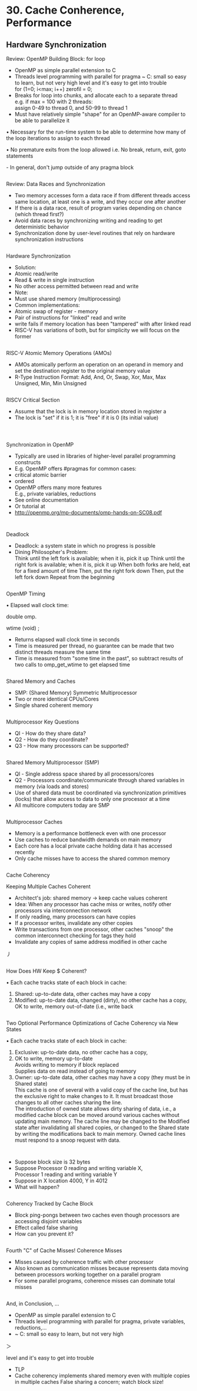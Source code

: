 # 30. Cache Conherence, Performance

## Hardware Synchronization

Review: OpenMP Building Block: for loop

* ﻿﻿OpenMP as simple parallel extension to C
* ﻿﻿Threads level programming with parallel for pragma \~ C: small so easy to learn, but not very high level and it's easy to get into trouble\
  for (1=0; i\<max; i++) zerofil = 0;
* ﻿﻿Breaks for loop into chunks, and allocate each to a separate thread\
  e.g. if max = 100 with 2 threads:\
  assign 0-49 to thread 0, and 50-99 to thread 1
* ﻿﻿Must have relatively simple "shape" for an OpenMP-aware compiler to be able to parallelize it

• Necessary for the run-time system to be able to determine how many of the loop iterations to assign to each thread

• No premature exits from the loop allowed i.e. No break, return, exit, goto statements

\- In general, don't jump outside of any pragma block

<figure><img src=".gitbook/assets/image (259).png" alt=""><figcaption></figcaption></figure>

Review: Data Races and Synchronization

* ﻿﻿Two memory accesses form a data race if from different threads access same location, at least one is a write, and they occur one after another
* ﻿﻿If there is a data race, result of program varies depending on chance (which thread first?)
* ﻿﻿Avoid data races by synchronizing writing and reading to get deterministic behavior
* ﻿﻿Synchronization done by user-level routines that rely on hardware synchronization instructions

<figure><img src=".gitbook/assets/image (260).png" alt=""><figcaption></figcaption></figure>

Hardware Synchronization

* ﻿Solution:
* ﻿﻿Atomic read/write
* ﻿﻿Read & write in single instruction
* ﻿﻿No other access permitted between read and write
* ﻿﻿Note:
* ﻿﻿Must use shared memory (multiprocessing)
* ﻿﻿Common implementations:
* ﻿﻿Atomic swap of register - memory
* ﻿﻿Pair of instructions for "linked" read and write
* ﻿﻿write fails if memory location has been "tampered" with after linked read
* ﻿﻿RISC-V has variations of both, but for simplicity we will focus on the former

<figure><img src=".gitbook/assets/image (261).png" alt=""><figcaption></figcaption></figure>

RISC-V Atomic Memory Operations (AMOs)

* ﻿﻿AMOs atomically perform an operation on an operand in memory and set the destination register to the original memory value
* ﻿﻿R-Type Instruction Format: Add, And, Or, Swap, Xor, Max, Max Unsigned, Min, Min Unsigned

<figure><img src=".gitbook/assets/image (262).png" alt=""><figcaption></figcaption></figure>

RISCV Critical Section

* ﻿﻿Assume that the lock is in memory location stored in register a
* ﻿﻿The lock is "set" if it is 1; it is "free" if it is 0 (its initial value)

<figure><img src=".gitbook/assets/image (263).png" alt=""><figcaption></figcaption></figure>



<figure><img src=".gitbook/assets/image (264).png" alt=""><figcaption></figcaption></figure>



<figure><img src=".gitbook/assets/image (265).png" alt=""><figcaption></figcaption></figure>

Synchronization in OpenMP

* ﻿﻿Typically are used in libraries of higher-level parallel programming constructs
* ﻿﻿E.g. OpenMP offers #pragmas for common cases:
* ﻿﻿critical atomic barrier
* ﻿﻿ordered
* ﻿﻿OpenMP offers many more features\
  E.g., private variables, reductions
* ﻿﻿See online documentation
* Or tutorial at
* ﻿﻿http://openmp.org/mp-documents/omp-hands-on-SC08.pdf

<figure><img src=".gitbook/assets/image (266).png" alt=""><figcaption></figcaption></figure>



<figure><img src=".gitbook/assets/image (267).png" alt=""><figcaption></figcaption></figure>

Deadlock

* ﻿﻿Deadlock: a system state in which no progress is possible
* ﻿﻿Dining Philosopher's Problem:\
  Think until the left fork is available; when it is, pick it up Think until the right fork is available; when it is, pick it up When both forks are held, eat for a fixed amount of time Then, put the right fork down Then, put the left fork down Repeat from the beginning

<figure><img src=".gitbook/assets/image (268).png" alt=""><figcaption></figcaption></figure>

OpenMP Timing

• Elapsed wall clock time:

double omp.

wtime (void) ;

* ﻿﻿Returns elapsed wall clock time in seconds
* ﻿﻿Time is measured per thread, no guarantee can be made that two distinct threads measure the same time
* ﻿﻿Time is measured from "some time in the past", so subtract results of two calls to omp\_get\_wtime to get elapsed time

<figure><img src=".gitbook/assets/image (269).png" alt=""><figcaption></figcaption></figure>



Shared Memory and Caches

* SMP: (Shared Memory) Symmetric Multiprocessor
* ﻿﻿Two or more identical CPUs/Cores
* ﻿﻿Single shared coherent memory

<figure><img src=".gitbook/assets/image (270).png" alt=""><figcaption></figcaption></figure>

Multiprocessor Key Questions

* ﻿﻿QI - How do they share data?
* ﻿﻿Q2 - How do they coordinate?
* ﻿﻿Q3 - How many processors can be supported?

<figure><img src=".gitbook/assets/image (271).png" alt=""><figcaption></figcaption></figure>

Shared Memory Multiprocessor (SMP)

* ﻿﻿Ql - Single address space shared by all processors/cores
* ﻿﻿Q2 - Processors coordinate/communicate through shared variables in memory (via loads and stores)
* ﻿﻿Use of shared data must be coordinated via synchronization primitives (locks) that allow access to data to only one processor at a time
* ﻿﻿All multicore computers today are SMP

<figure><img src=".gitbook/assets/image (272).png" alt=""><figcaption></figcaption></figure>

Multiprocessor Caches

* ﻿﻿Memory is a performance bottleneck even with one processor
* ﻿﻿Use caches to reduce bandwidth demands on main memory
* ﻿﻿Each core has a local private cache holding data it has accessed recently
* ﻿﻿Only cache misses have to access the shared common memory



<figure><img src=".gitbook/assets/image (273).png" alt=""><figcaption></figcaption></figure>



Cache Coherency

Keeping Multiple Caches Coherent

* ﻿﻿Architect's job: shared memory → keep cache values coherent
* ﻿﻿Idea: When any processor has cache miss or writes, notify other processors via interconnection network
* ﻿﻿If only reading, many processors can have copies
* ﻿﻿If a processor writes, invalidate any other copies
* ﻿﻿Write transactions from one processor, other caches "snoop" the common interconnect checking for tags they hold
* ﻿﻿Invalidate any copies of same address modified in other cache

丿

<figure><img src=".gitbook/assets/image (274).png" alt=""><figcaption></figcaption></figure>

How Does HW Keep $ Coherent?

• Each cache tracks state of each block in cache:

1. ﻿﻿﻿Shared: up-to-date data, other caches may have a copy
2. ﻿﻿﻿Modified: up-to-date data, changed (dirty), no other cache has a copy, OK to write, memory out-of-date (i.e., write back

<figure><img src=".gitbook/assets/image (275).png" alt=""><figcaption></figcaption></figure>

Two Optional Performance Optimizations of Cache Coherency via New States

• Each cache tracks state of each block in cache:

1. ﻿﻿﻿Exclusive: up-to-date data, no other cache has a copy,
2. OK to write, memory up-to-date\
   Avoids writing to memory if block replaced\
   Supplies data on read instead of going to memory
3. ﻿﻿﻿Owner: up-to-date data, other caches may have a copy (they must be in Shared state)\
   This cache is one of several with a valid copy of the cache line, but has the exclusive right to make changes to it. It must broadcast those changes to all other caches sharing the line.\
   The introduction of owned state allows dirty sharing of data, i.e., a modified cache block can be moved around various caches without updating main memory. The cache line may be changed to the Modified state after invalidating all shared copies, or changed to the Shared state by writing the modifications back to main memory. Owned cache lines must respond to a snoop request with data.

<figure><img src=".gitbook/assets/image (276).png" alt=""><figcaption></figcaption></figure>





<figure><img src=".gitbook/assets/image (277).png" alt=""><figcaption></figcaption></figure>

* Suppose block size is 32 bytes
* ﻿﻿Suppose Processor 0 reading and writing variable X,\
  Processor 1 reading and writing variable Y
* ﻿﻿Suppose in X location 4000, Y in 4012
* ﻿﻿What will happen?

<figure><img src=".gitbook/assets/image (278).png" alt=""><figcaption></figcaption></figure>

Coherency Tracked by Cache Block

* ﻿﻿Block ping-pongs between two caches even though processors are accessing disjoint variables
* ﻿﻿Effect called false sharing
* ﻿﻿How can you prevent it?

<figure><img src=".gitbook/assets/image (279).png" alt=""><figcaption></figcaption></figure>

Fourth "C" of Cache Misses! Coherence Misses

* ﻿﻿Misses caused by coherence traffic with other processor
* ﻿﻿Also known as communication misses because represents data moving between processors working together on a parallel program
* ﻿﻿For some parallel programs, coherence misses can dominate total misses

<figure><img src=".gitbook/assets/image (280).png" alt=""><figcaption></figcaption></figure>

And, in Conclusion, ...

* ﻿﻿OpenMP as simple parallel extension to C
* ﻿﻿Threads level programming with parallel for pragma, private variables, reductions,...
* ﻿﻿\~ C: small so easy to learn, but not very high

＞

level and it's easy to get into trouble

* ﻿﻿TLP
* ﻿﻿Cache coherency implements shared memory even with multiple copies in multiple caches False sharing a concern; watch block size!

<figure><img src=".gitbook/assets/image (281).png" alt=""><figcaption></figcaption></figure>




